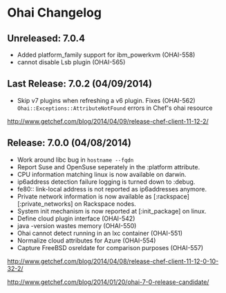 # Ohai Changelog

## Unreleased: 7.0.4

* Added platform_family support for ibm_powerkvm (OHAI-558)
* cannot disable Lsb plugin (OHAI-565)

## Last Release: 7.0.2 (04/09/2014)

* Skip v7 plugins when refreshing a v6 plugin. Fixes (OHAI-562)
  `Ohai::Exceptions::AttributeNotFound` errors in Chef's ohai resource

http://www.getchef.com/blog/2014/04/09/release-chef-client-11-12-2/

## Release: 7.0.0 (04/08/2014)

* Work around libc bug in `hostname --fqdn`
* Report Suse and OpenSuse seperately in the :platform attribute.
* CPU information matching linux is now available on darwin.
* ip6address detection failure logging is turned down to :debug.
* fe80:: link-local address is not reported as ip6addresses anymore.
* Private network information is now available as [:rackspace][:private_networks] on Rackspace nodes.
* System init mechanism is now reported at [:init_package] on linux.
* Define cloud plugin interface (OHAI-542)
* java -version wastes memory (OHAI-550)
* Ohai cannot detect running in an lxc container (OHAI-551)
* Normalize cloud attributes for Azure (OHAI-554)
* Capture FreeBSD osreldate for comparison purposes (OHAI-557)

http://www.getchef.com/blog/2014/04/08/release-chef-client-11-12-0-10-32-2/

http://www.getchef.com/blog/2014/01/20/ohai-7-0-release-candidate/

